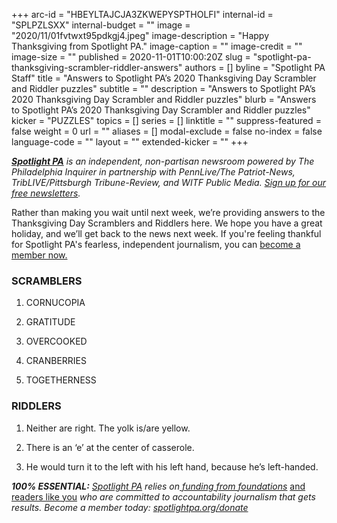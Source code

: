 +++
arc-id = "HBEYLTAJCJA3ZKWEPYSPTHOLFI"
internal-id = "SPLPZLSXX"
internal-budget = ""
image = "2020/11/01fvtwxt95pdkgj4.jpeg"
image-description = "Happy Thanksgiving from Spotlight PA."
image-caption = ""
image-credit = ""
image-size = ""
published = 2020-11-01T10:00:20Z
slug = "spotlight-pa-thanksgiving-scrambler-riddler-answers"
authors = []
byline = "Spotlight PA Staff"
title = "Answers to Spotlight PA’s 2020 Thanksgiving Day Scrambler and Riddler puzzles"
subtitle = ""
description = "Answers to Spotlight PA’s 2020 Thanksgiving Day Scrambler and Riddler puzzles"
blurb = "Answers to Spotlight PA’s 2020 Thanksgiving Day Scrambler and Riddler puzzles"
kicker = "PUZZLES"
topics = []
series = []
linktitle = ""
suppress-featured = false
weight = 0
url = ""
aliases = []
modal-exclude = false
no-index = false
language-code = ""
layout = ""
extended-kicker = ""
+++

<a href="https://www.spotlightpa.org/"><i><b>Spotlight PA</b></i></a><i> is an independent, non-partisan newsroom powered by The Philadelphia Inquirer in partnership with PennLive/The Patriot-News, TribLIVE/Pittsburgh Tribune-Review, and WITF Public Media. </i><a href="https://www.spotlightpa.org/newsletters"><i>Sign up for our free newsletters</i></a><i>.</i>

Rather than making you wait until next week, we’re providing answers to the Thanksgiving Day Scramblers and Riddlers here. We hope you have a great holiday, and we’ll get back to the news next week. If you're feeling thankful for Spotlight PA's fearless, independent journalism, you can <a href="http://spotlightpa.org/donate">become a member now.</a>

### SCRAMBLERS

1. CORNUCOPIA

2. GRATITUDE

3. OVERCOOKED

4. CRANBERRIES

5. TOGETHERNESS

### RIDDLERS

1. Neither are right. The yolk is/are yellow.

2. There is an ‘e’ at the center of casserole.

3. He would turn it to the left with his left hand, because he’s left-handed.

<i><b>100% ESSENTIAL:</b></i><i> </i><a href="https://www.spotlightpa.org/"><i>Spotlight PA</i></a><i> relies on</i><a href="https://www.spotlightpa.org/support"><i> funding from foundations</i></a><i> </i><a href="https://www.spotlightpa.org/support">and readers like you</a><i> who are committed to accountability journalism that gets results. Become a member today: </i><a href="http://spotlightpa.org/donate"><i>spotlightpa.org/donate</i></a>
